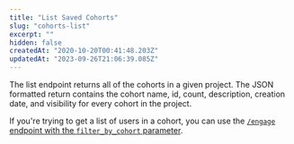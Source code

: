 ```yaml
---
title: "List Saved Cohorts"
slug: "cohorts-list"
excerpt: ""
hidden: false
createdAt: "2020-10-20T00:41:48.203Z"
updatedAt: "2023-09-26T21:06:39.085Z"
---
```


The list endpoint returns all of the cohorts in a given project. The JSON formatted return contains the cohort name, id, count, description, creation date, and visibility for every cohort in the project.

If you're trying to get a list of users in a cohort, you can use the [`/engage` endpoint with the `filter_by_cohort` parameter](ref:engage#engage-query).
